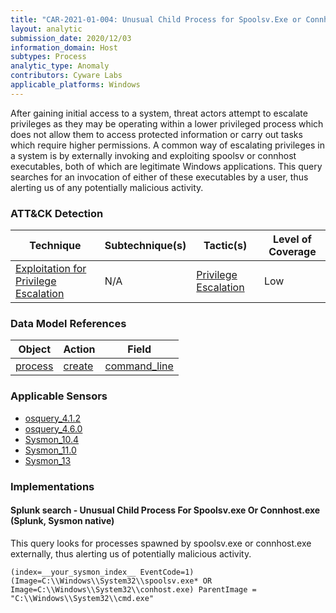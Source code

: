 ```yaml
---
title: "CAR-2021-01-004: Unusual Child Process for Spoolsv.Exe or Connhost.Exe"
layout: analytic
submission_date: 2020/12/03
information_domain: Host
subtypes: Process
analytic_type: Anomaly
contributors: Cyware Labs
applicable_platforms: Windows
---
```


After gaining initial access to a system, threat actors attempt to escalate privileges as they may be operating within a lower privileged process which does not allow them to access protected information or carry out tasks which require higher permissions. A common way of escalating privileges in a system is by externally invoking and exploiting spoolsv or connhost executables, both of which are legitimate Windows applications. This query searches for an invocation of either of these executables by a user, thus alerting us of any potentially malicious activity.


### ATT&CK Detection

|Technique|Subtechnique(s)|Tactic(s)|Level of Coverage|
|---|---|---|---|
|[Exploitation for Privilege Escalation](https://attack.mitre.org/techniques/T1068/)|N/A|[Privilege Escalation](https://attack.mitre.org/tactics/TA0004/)|Low|

### Data Model References

|Object|Action|Field|
|---|---|---|
|[process](/data_model/process) | [create](/data_model/process#create) | [command_line](/data_model/process#command_line) |


### Applicable Sensors

- [osquery_4.1.2](/sensors/osquery_4.1.2)
- [osquery_4.6.0](/sensors/osquery_4.6.0)
- [Sysmon_10.4](/sensors/Sysmon_10.4)
- [Sysmon_11.0](/sensors/Sysmon_11.0)
- [Sysmon_13](/sensors/Sysmon_13)

### Implementations

#### Splunk search - Unusual Child Process For Spoolsv.exe Or Connhost.exe (Splunk, Sysmon native)


This query looks for processes spawned by spoolsv.exe or connhost.exe externally, thus alerting us of potentially malicious activity.


```
(index=__your_sysmon_index__ EventCode=1) (Image=C:\\Windows\\System32\\spoolsv.exe* OR Image=C:\\Windows\\System32\\conhost.exe) ParentImage = "C:\\Windows\\System32\\cmd.exe"
```




